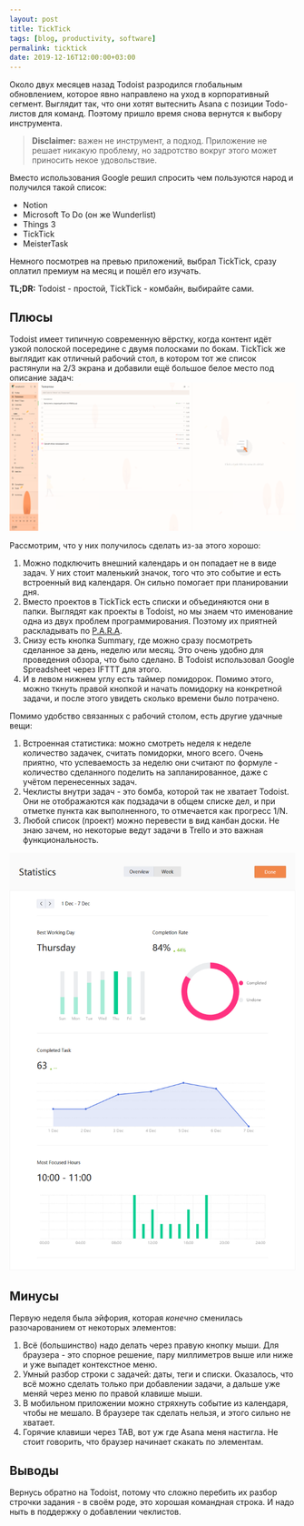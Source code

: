 ```yaml
---
layout: post
title: TickTick
tags: [blog, productivity, software]
permalink: ticktick
date: 2019-12-16T12:00:00+03:00
---
```


Около двух месяцев назад Todoist разродился глобальным обновлением, которое явно направлено на уход в корпоративный сегмент. Выглядит так, что они хотят вытеснить Asana с позиции Todo-листов для команд. Поэтому пришло время снова вернутся к выбору инструмента.
<!--more-->

> **Disclaimer:** важен не инструмент, а подход. Приложение не решает никакую проблему, но задротство вокруг этого может приносить некое удовольствие.

Вместо использования Google решил спросить чем пользуются народ и получился такой список:

- Notion
- Microsoft To Do (он же Wunderlist)
- Things 3
- TickTick
- MeisterTask

Немного посмотрев на превью приложений, выбрал TickTick, сразу оплатил премиум на месяц и пошёл его изучать.

**TL;DR:** Todoist - простой, TickTick - комбайн, выбирайте сами.

## Плюсы

Todoist имеет типичную современную вёрстку, когда контент идёт узкой полоской посередине с двумя полосками по бокам. TickTick же выглядит как отличный рабочий стол, в котором тот же список растянули на 2/3 экрана и добавили ещё большое белое место под описание задач:
![Desktop view](/images/ticktick.png)

Рассмотрим, что у них получилось сделать из-за этого хорошо:

1. Можно подключить внешний календарь и он попадает не в виде задач. У них стоит маленький значок, того что это событие и есть встроенный вид календаря. Он сильно помогает при планировании дня.
2. Вместо проектов в TickTick есть списки и объединяются они в папки. Выглядят как проекты в Todoist, но мы знаем что именование одна из двух проблем программирования. Поэтому их приятней раскладывать по [P.A.R.A](/para/).
3. Снизу есть кнопка Summary, где можно сразу посмотреть сделанное за день, неделю или месяц. Это очень удобно для проведения обзора, что было сделано. В Todoist использовал Google Spreadsheet через IFTTT для этого.
4. И в левом нижнем углу есть таймер помидорок. Помимо этого, можно ткнуть правой кнопкой и начать помидорку на конкретной задачи, и после этого увидеть сколько времени было потрачено.

Помимо удобство связанных с рабочий столом, есть другие удачные вещи:

1. Встроенная статистика: можно смотреть неделя к неделе количество задачек, считать помидорки, много всего. Очень приятно, что успеваемость за неделю они считают по формуле - количество сделанного поделить на запланированное, даже с учётом перенесенных задач.
2. Чеклисты внутри задач - это бомба, которой так не хватает Todoist. Они не отображаются как подзадачи в общем списке дел, и при отметке пункта как выполненного, то отмечается как прогресс 1/N. 
3. Любой список (проект) можно перевести в вид канбан доски. Не знаю зачем, но некоторые ведут задачи в Trello и это важная функциональность.

![Пример встроенной статистики](/images/ticktick-stats.png)

## Минусы

Первую неделя была эйфория, которая _конечно_ сменилась разочарованием от некоторых элементов:

1. Всё (большинство) надо делать через правую кнопку мыши. Для браузера - это спорное решение, пару миллиметров выше или ниже и уже выпадет контекстное меню.
2. Умный разбор строки с задачей: даты, теги и списки. Оказалось, что всё можно сделать только при добавлении задачи, а дальше уже меняй через меню по правой клавише мыши.
3. В мобильном приложении можно стряхнуть событие из календаря, чтобы не мешало. В браузере так сделать нельзя, и этого сильно не хватает.
4. Горячие клавиши через TAB, вот уж где Asana меня настигла. Не стоит говорить, что браузер начинает скакать по элементам.

## Выводы

Вернусь обратно на Todoist, потому что сложно перебить их разбор строчки задания - в своём роде, это хорошая командная строка. И надо ныть в поддержку о добавлении чеклистов.
